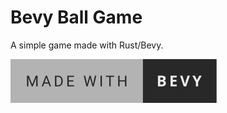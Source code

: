 # Bevy Ball Game
A simple game made with Rust/Bevy.

[![bevyengine](repo_stuff/made-with-bevy.svg)](https://bevyengine.org/)